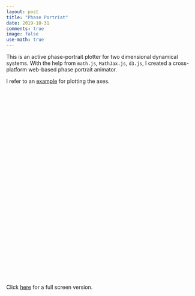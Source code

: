 ```yaml
---
layout: post
title: "Phase Portriat"
date: 2019-10-31
comments: true
image: false
use-math: true
---
```



This is an active phase-portrait plotter for two dimensional dynamical systems. With the help from `math.js`, `MathJax.js`, `d3.js`, I created a cross-platform web-based phase portrait animator. 

I refer to an [example](https://bl.ocks.org/mbostock/db6b4335bf1662b413e7968910104f0f) for plotting the axes.

<script src="https://d3js.org/d3.v4.min.js"></script>
<script type="text/javascript" src="https://cdnjs.cloudflare.com/ajax/libs/mathjs/6.2.5/math.js"></script>
<svg width = 600 height = 600></svg>
<script src='/users/jcyang/plugin/coordinate.js'></script>
<script src="phase-portrait.js"></script>

Click [here](/users/jcyang/release/phase-portrait.html) for a full screen version.
